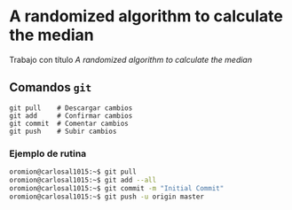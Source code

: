 A randomized algorithm to calculate the median
===
Trabajo con título *A randomized algorithm to calculate the median*

## Comandos `git`

```git
git pull    # Descargar cambios
git add     # Confirmar cambios
git commit  # Comentar cambios
git push    # Subir cambios
```

### Ejemplo de rutina

```bash
oromion@carlosal1015:~$ git pull
oromion@carlosal1015:~$ git add --all
oromion@carlosal1015:~$ git commit -m "Initial Commit"
oromion@carlosal1015:~$ git push -u origin master
```